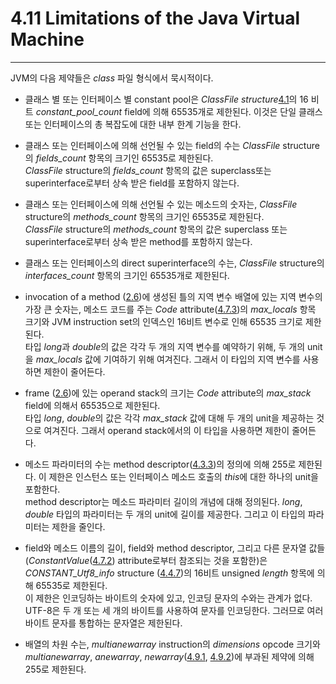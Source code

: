 # 4.11 Limitations of the Java Virtual Machine
---

JVM의 다음 제약들은 *class* 파일 형식에서 묵시적이다.

* 클래스 별 또는 인터페이스 별 constant pool은 *ClassFile structure*[4.1]()의 16 비트 *constant_pool_count* field에 의해 65535개로 제한된다. 이것은 단일 클래스 또는 인터페이스의 총 복잡도에 대한 내부 한계 기능을 한다.

* 클래스 또는 인터페이스에 의해 선언될 수 있는 field의 수는 *ClassFile* structure의 *fields_count* 항목의 크기인 65535로 제한된다.<br> *ClassFile* structure의 *fields_count* 항목의 값은 superclass또는 superinterface로부터 상속 받은 field를 포함하지 않는다.

* 클래스 또는 인터페이스에 의해 선언될 수 있는 메소드의 숫자는, *ClassFile* structure의 *methods_count* 항목의 크기인 65535로 제한된다.<br> *ClassFile* structure의 *methods_count* 항목의 값은 superclass 또는 superinterface로부터 상속 받은 method를 포함하지 않는다.

* 클래스 또는 인터페이스의 direct superinterface의 수는, *ClassFile* structure의 *interfaces_count* 항목의 크기인 65535개로 제한된다.

* invocation of a method ([2.6]())에 생성된 틀의 지역 변수 배열에 있는 지역 변수의 가장 큰 숫자는, 메소드 코드를 주는 *Code* attribute([4.7.3]())의 *max_locals* 항목 크기와 JVM instruction set의 인덱스인 16비트 변수로 인해 65535 크기로 제한된다.<br> 타입 *long*과 *double*의 값은 각각 두 개의 지역 변수를 예약하기 위해, 두 개의 unit을 *max_locals* 값에 기여하기 위해 여겨진다. 그래서 이 타입의 지역 변수를 사용하면 제한이 줄어든다.

* frame ([2.6]())에 있는 operand stack의 크기는 *Code* attribute의 *max_stack* field에 의해서 65535으로 제한된다.<br> 타입 *long*, *double*의 값은 각각 *max_stack* 값에 대해 두 개의 unit을 제공하는 것으로 여겨진다. 그래서 operand stack에서의 이 타입을 사용하면 제한이 줄어든다.

* 메소드 파라미터의 수는 method descriptor([4.3.3]())의 정의에 의해 255로 제한된다. 이 제한은 인스턴스 또는 인터페이스 메소드 호출의 *this*에 대한 하나의 unit을 포함한다.<br> method descriptor는 메소드 파라미터 길이의 개념에 대해 정의된다. *long*, *double* 타입의 파라미터는 두 개의 unit에 길이를 제공한다. 그리고 이 타입의 파라미터는 제한을 줄인다. 

* field와 메소드 이름의 길이, field와 method descriptor, 그리고 다른 문자열 값들(*ConstantValue*([4.7.2]()) attribute로부터 참조되는 것을 포함한)은 *CONSTANT_Utf8_info* structure ([4.4.7]())의 16비트 unsigned *length* 항목에 의해 65535로 제한된다.<br> 이 제한은 인코딩하는 바이트의 숫자에 있고, 인코딩 문자의 수와는 관계가 없다. UTF-8은 두 개 또는 세 개의 바이트를 사용하여 문자를 인코딩한다. 그러므로 여러 바이트 문자를 통합하는 문자열은 제한된다.

* 배열의 차원 수는, *multianewarray* instruction의 *dimensions* opcode 크기와 *multianewarray*, *anewarray*, *newarray*([4.9.1](), [4.9.2]())에 부과된 제약에 의해 255로 제한된다.
